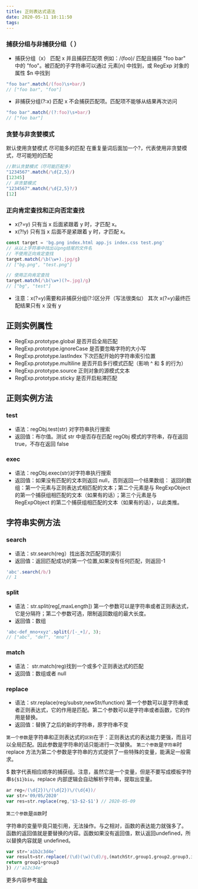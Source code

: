 ```yaml
---
title: 正则表达式语法
date: 2020-05-11 10:11:50
tags:
---
```


### 捕获分组与非捕获分组（ ）
- 捕获分组（x） 匹配 x 并且捕获匹配项
例如：/(foo)/ 匹配且捕获 "foo bar" 中的 "foo"。被匹配的子字符串可以通过 元素[n] 中找到，或 RegExp 对象的属性 $n 中找到
``` js
"foo bar".match(/(foo)\s+bar/)
// ["foo bar", "foo"]
```
<!-- more -->
- 非捕获分组(?:x) 匹配 x 不会捕获匹配项。匹配项不能够从结果再次访问
``` js
"foo bar".match(/(?:foo)\s+bar/)
// ["foo bar"]
```

### 贪婪与非贪婪模式
默认使用贪婪模式 尽可能多的匹配
在重复量词后面加一个?，代表使用非贪婪模式，尽可能短的匹配
``` js
//默认贪婪模式（尽可能匹配多）
"1234567".match(/\d{2,5}/)
[12345]
// 非贪婪模式
"1234567".match(/\d{2,5}?/)
[12]
```

### 正向肯定查找和正向否定查找
- x(?=y) 只有当 x 后面紧跟着 y 时，才匹配 x。
- x(?!y) 只有当 x 后面不是紧跟着 y 时，才匹配 x。
``` js
const target = 'bg.png index.html app.js index.css test.png'
// 从以上字符串中找出以png结尾的文件名
// 不使用正向肯定查找
target.match(/\b(\w+).jpg/g)
// ["bg.png", "test.png"]

// 使用正向肯定查找
target.match(/\b(\w+)(?=.jpg)/g)
// ["bg", "test"]
```
- 注意：x(?=y)需要和非捕获分组(?:)区分开（写法很类似） 其次 x(?=y)最终匹配结果只有 x 没有 y

## 正则实例属性
- RegExp.prototype.global 是否开启全局匹配
- RegExp.prototype.ignoreCase 是否要忽略字符的大小写
- RegExp.prototype.lastIndex 下次匹配开始的字符串索引位置
- RegExp.prototype.multiline 是否开启多行模式匹配（影响 ^ 和 $ 的行为）
- RegExp.prototype.source 正则对象的源模式文本
- RegExp.prototype.sticky 是否开启粘滞匹配

## 正则实例方法

### test
- 语法：regObj.test(str) 对字符串执行搜索
- 返回值：布尔值。测试 str 中是否存在匹配 regObj 模式的字符串，存在返回 true，不存在返回 false

### exec
- 语法：regObj.exec(str)对字符串执行搜索
- 返回值：如果没有匹配的文本则返回 null，否则返回一个结果数组：
返回的数组：第一个元素与正则表达式相匹配的文本；第二个元素是与 RegExpObject 的第一个捕获组相匹配的文本（如果有的话）；第三个元素是与 RegExpObject 的第二个捕获组相匹配的文本（如果有的话），以此类推。

## 字符串实例方法
### search
- 语法：str.search(reg）找出首次匹配项的索引
- 返回值：返回匹配成功的第一个位置,如果没有任何匹配，则返回-1
``` js
'abc'.search(/b/)
// 1
```

### split
- 语法：str.split(reg[,maxLength]) 第一个参数可以是字符串或者正则表达式，它是分隔符；第二个参数可选，限制返回数组的最大长度。
- 返回值：数组
``` js
'abc-def_mno+xyz'.split(/[-_+]/, 3);
// ["abc", "def", "mno"]
```

### match
- 语法： str.match(reg)找到一个或多个正则表达式的匹配
- 返回值：数组或者 null

### replace
- 语法：str.replace(reg/substr,newStr/function) 第一个参数可以是字符串或者正则表达式，它的作用是匹配。第二个参数可以是字符串或者函数，它的作用是替换。
- 返回值：替换了之后的新的字符串，原字符串不变

`第一个参数`是字符串和正则表达式的`区别`在于：正则表达式的表达能力更强，而且可以全局匹配。因此参数是字符串的话只能进行一次替换。
`第二个参数`是`字符串`时
replace 方法为第二个参数是字符串的方式提供了一些特殊的变量，能满足一般需求。

$ 数字代表相应顺序的捕获组。注意，虽然它是一个变量，但是不要写成模板字符串`${$1}biu`，replace 内部逻辑会自动解析字符串，提取出变量。

``` js
ar reg=/(\d{2})\/(\d{2})\/(\d{4})/
var str='09/05/2020'
var res=str.replace(reg,'$3-$2-$1') // 2020-05-09
```

`第二个参数`是`函数`时

字符串的变量毕竟只能引用，无法操作。与之相对，函数的表达能力就强多了。
函数的返回值就是要替换的内容。函数如果没有返回值，默认返回undefined，所以替换内容就是 undefined。
``` js
var str='a1b2c3d4e'
var result=str.replace(/(\d)(\w)(\d)/g,(matchStr,group1,group2,group3,index,originStr)=>{
return group1+group3
}) //'a12c34e'
```

更多内容参考[掘金](https://juejin.im/post/5eb8ad655188256d3c52de29)
